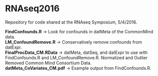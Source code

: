# RNAseq2016
Repository for code shared at the RNAseq Symposium, 5/4/2016.

**FindConfounds.R** -> Look for confounds in datMeta of the CommonMind data.  
**LM_ConfoundRemove.R** -> Conservatively remove confounds from datExpr.  
**FinalProcData_CM.RData** -> datMeta, datSeq, and datExpr to use with FindConfounds.R and LM_ConfoundRemove.R. Normalized and Outlier Removed Common Mind Consortium Data.  
**datMeta_CoVariates_CM.pdf** -> Example output from FindConfounds.R.  
